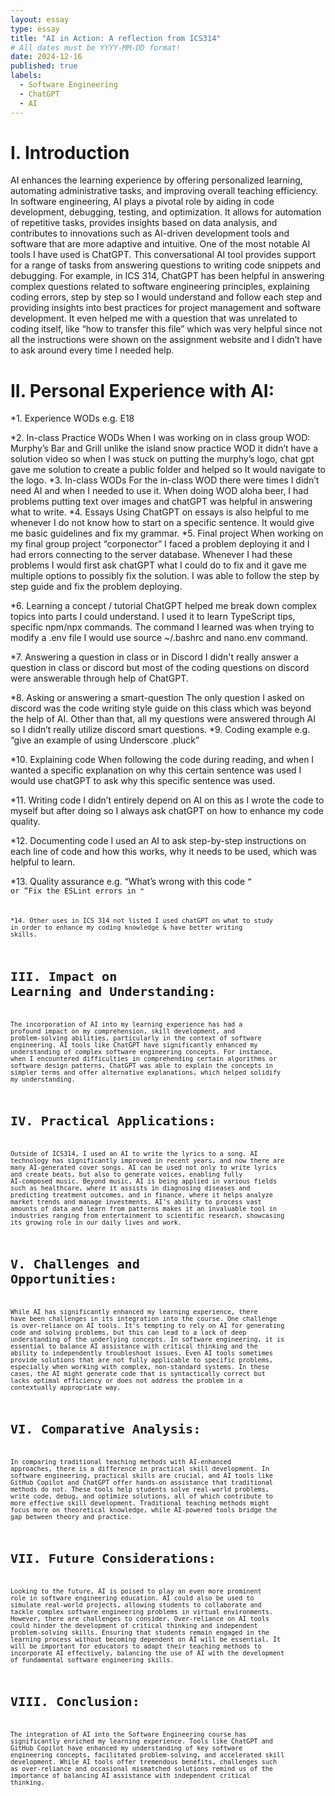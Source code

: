 ```yaml
---
layout: essay
type: essay
title: "AI in Action: A reflection from ICS314"
# All dates must be YYYY-MM-DD format!
date: 2024-12-16
published: true
labels:
  - Software Engineering
  - ChatGPT
  - AI
---
```

# I. Introduction
AI enhances the learning experience by offering personalized learning, automating administrative tasks, and improving overall teaching efficiency. In software engineering, AI plays a pivotal role by aiding in code development, debugging, testing, and optimization. It allows for automation of repetitive tasks, provides insights based on data analysis, and contributes to innovations such as AI-driven development tools and software that are more adaptive and intuitive.
One of the most notable AI tools I have used is ChatGPT. This conversational AI tool provides support for a range of tasks from answering questions to writing code snippets and debugging. For example, in ICS 314, ChatGPT has been helpful in answering complex questions related to software engineering principles, explaining coding errors, step by step so I would understand and follow each step and providing insights into best practices for project management and software development.   It even helped me with a question that was unrelated to coding itself, like “how to transfer this file” which was very helpful since not all the instructions were shown on the assignment website and I didn’t have to ask around every time I needed help. 

# II. Personal Experience with AI:
*1. Experience WODs e.g. E18

*2. In-class Practice WODs
When I was working on in class group WOD: Murphy’s Bar and Grill unlike the island snow practice WOD it didn’t have a solution video so when I was stuck on putting the murphy’s logo, chat gpt gave me solution to create a public folder and helped so It would navigate to the logo.
*3. In-class WODs
For the in-class WOD there were times I didn’t need AI and when I needed to use it.  When doing WOD aloha beer, I had problems putting text over images and chatGPT was helpful in answering what to write. 
*4. Essays
Using ChatGPT on essays is also helpful to me whenever I do not know how to start on a specific sentence. It would give me basic guidelines and fix my grammar. 
*5. Final project
When working on my final group project “corponector” I faced a problem deploying it and I had errors connecting to the server database.  Whenever I had these problems I would first ask chatGPT what I could do to fix and it gave me multiple options to possibly fix the solution.  I was able to follow the step by step guide and fix the problem deploying.

*6. Learning a concept / tutorial
ChatGPT helped me break down complex topics into parts I could understand.  I used it to learn TypeScript tips, specific npm/npx commands.  The command I learned was when trying to modify a .env file I would use  source ~/.bashrc and nano.env command.

*7. Answering a question in class or in Discord
I didn't really answer a question in class or discord but most of the coding questions on discord were answerable through help of ChatGPT.

*8. Asking or answering a smart-question
The only question I asked on discord was the code writing style guide on this class which was beyond the help of AI.  Other than that, all my questions were answered through AI so I didn’t really utilize discord smart questions.
*9. Coding example e.g. “give an example of using Underscore .pluck”

*10. Explaining code
When following the code during reading, and when I wanted a specific explanation on why this certain sentence was used I would use chatGPT to ask why this specific sentence was used.

*11. Writing code
I didn’t entirely depend on AI on this as I wrote the code to myself but after doing so I always ask chatGPT on how to enhance my code quality.

*12. Documenting code
I used an AI to ask step-by-step instructions on each line of code and how this works, why it needs to be used, which was helpful to learn.

*13. Quality assurance e.g. “What’s wrong with this code <code here>” or “Fix the ESLint errors in <code here>”

*14. Other uses in ICS 314 not listed
I used chatGPT on what to study in order to enhance my coding knowledge & have better writing skills.


# III. Impact on Learning and Understanding:
The incorporation of AI into my learning experience has had a profound impact on my comprehension, skill development, and problem-solving abilities, particularly in the context of software engineering. AI tools like ChatGPT have significantly enhanced my understanding of complex software engineering concepts. For instance, when I encountered difficulties in comprehending certain algorithms or software design patterns, ChatGPT was able to explain the concepts in simpler terms and offer alternative explanations, which helped solidify my understanding.

# IV. Practical Applications:
Outside of ICS314, I used an AI to write the lyrics to a song. AI technology has significantly improved in recent years, and now there are many AI-generated cover songs. AI can be used not only to write lyrics and create beats, but also to generate voices, enabling fully AI-composed music. Beyond music, AI is being applied in various fields such as healthcare, where it assists in diagnosing diseases and predicting treatment outcomes, and in finance, where it helps analyze market trends and manage investments. AI’s ability to process vast amounts of data and learn from patterns makes it an invaluable tool in industries ranging from entertainment to scientific research, showcasing its growing role in our daily lives and work.


# V. Challenges and Opportunities:
While AI has significantly enhanced my learning experience, there have been challenges in its integration into the course. One challenge is over-reliance on AI tools. It's tempting to rely on AI for generating code and solving problems, but this can lead to a lack of deep understanding of the underlying concepts. In software engineering, it is essential to balance AI assistance with critical thinking and the ability to independently troubleshoot issues.  Even AI tools sometimes provide solutions that are not fully applicable to specific problems, especially when working with complex, non-standard systems. In these cases, the AI might generate code that is syntactically correct but lacks optimal efficiency or does not address the problem in a contextually appropriate way.

# VI. Comparative Analysis:
In comparing traditional teaching methods with AI-enhanced approaches, there is a difference in practical skill development.  In software engineering, practical skills are crucial, and AI tools like GitHub Copilot and ChatGPT offer hands-on assistance that traditional methods do not. These tools help students solve real-world problems, write code, debug, and optimize solutions, all of which contribute to more effective skill development. Traditional teaching methods might focus more on theoretical knowledge, while AI-powered tools bridge the gap between theory and practice.

# VII. Future Considerations:
Looking to the future, AI is poised to play an even more prominent role in software engineering education.  AI could also be used to simulate real-world projects, allowing students to collaborate and tackle complex software engineering problems in virtual environments.
However, there are challenges to consider. Over-reliance on AI tools could hinder the development of critical thinking and independent problem-solving skills. Ensuring that students remain engaged in the learning process without becoming dependent on AI will be essential.  It will be important for educators to adapt their teaching methods to incorporate AI effectively, balancing the use of AI with the development of fundamental software engineering skills.

# VIII. Conclusion:
The integration of AI into the Software Engineering course has significantly enriched my learning experience. Tools like ChatGPT and GitHub Copilot have enhanced my understanding of key software engineering concepts, facilitated problem-solving, and accelerated skill development. While AI tools offer tremendous benefits, challenges such as over-reliance and occasional mismatched solutions remind us of the importance of balancing AI assistance with independent critical thinking.

